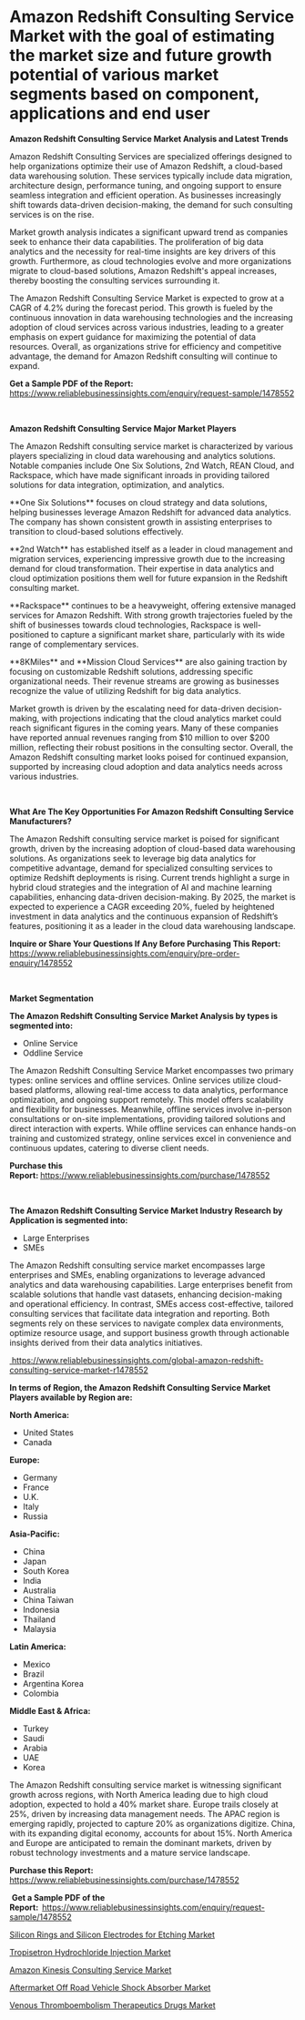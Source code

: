 <p><h1>Amazon Redshift Consulting Service Market with the goal of estimating the market size and future growth potential of various market segments based on component, applications and end user</h1></p><p><strong>Amazon Redshift Consulting Service Market Analysis and Latest Trends</strong></p>
<p><p>Amazon Redshift Consulting Services are specialized offerings designed to help organizations optimize their use of Amazon Redshift, a cloud-based data warehousing solution. These services typically include data migration, architecture design, performance tuning, and ongoing support to ensure seamless integration and efficient operation. As businesses increasingly shift towards data-driven decision-making, the demand for such consulting services is on the rise. </p><p>Market growth analysis indicates a significant upward trend as companies seek to enhance their data capabilities. The proliferation of big data analytics and the necessity for real-time insights are key drivers of this growth. Furthermore, as cloud technologies evolve and more organizations migrate to cloud-based solutions, Amazon Redshift's appeal increases, thereby boosting the consulting services surrounding it.</p><p>The Amazon Redshift Consulting Service Market is expected to grow at a CAGR of 4.2% during the forecast period. This growth is fueled by the continuous innovation in data warehousing technologies and the increasing adoption of cloud services across various industries, leading to a greater emphasis on expert guidance for maximizing the potential of data resources. Overall, as organizations strive for efficiency and competitive advantage, the demand for Amazon Redshift consulting will continue to expand.</p></p>
<p><strong>Get a Sample PDF of the Report:&nbsp;</strong> <a href="https://www.reliablebusinessinsights.com/enquiry/request-sample/1478552?utm_campaign=1109&utm_medium=2&utm_source=Github&utm_content=ia&utm_term=09122024&utm_id=amazon-redshift-consulting-service">https://www.reliablebusinessinsights.com/enquiry/request-sample/1478552</a></p>
<p>&nbsp;</p>
<p><strong>Amazon Redshift Consulting Service Major Market Players</strong></p>
<p><p>The Amazon Redshift consulting service market is characterized by various players specializing in cloud data warehousing and analytics solutions. Notable companies include One Six Solutions, 2nd Watch, REAN Cloud, and Rackspace, which have made significant inroads in providing tailored solutions for data integration, optimization, and analytics. </p><p>**One Six Solutions** focuses on cloud strategy and data solutions, helping businesses leverage Amazon Redshift for advanced data analytics. The company has shown consistent growth in assisting enterprises to transition to cloud-based solutions effectively.</p><p>**2nd Watch** has established itself as a leader in cloud management and migration services, experiencing impressive growth due to the increasing demand for cloud transformation. Their expertise in data analytics and cloud optimization positions them well for future expansion in the Redshift consulting market.</p><p>**Rackspace** continues to be a heavyweight, offering extensive managed services for Amazon Redshift. With strong growth trajectories fueled by the shift of businesses towards cloud technologies, Rackspace is well-positioned to capture a significant market share, particularly with its wide range of complementary services.</p><p>**8KMiles** and **Mission Cloud Services** are also gaining traction by focusing on customizable Redshift solutions, addressing specific organizational needs. Their revenue streams are growing as businesses recognize the value of utilizing Redshift for big data analytics.</p><p>Market growth is driven by the escalating need for data-driven decision-making, with projections indicating that the cloud analytics market could reach significant figures in the coming years. Many of these companies have reported annual revenues ranging from $10 million to over $200 million, reflecting their robust positions in the consulting sector. Overall, the Amazon Redshift consulting market looks poised for continued expansion, supported by increasing cloud adoption and data analytics needs across various industries.</p></p>
<p>&nbsp;</p>
<p><strong>What Are The Key Opportunities For Amazon Redshift Consulting Service Manufacturers?</strong></p>
<p><p>The Amazon Redshift consulting service market is poised for significant growth, driven by the increasing adoption of cloud-based data warehousing solutions. As organizations seek to leverage big data analytics for competitive advantage, demand for specialized consulting services to optimize Redshift deployments is rising. Current trends highlight a surge in hybrid cloud strategies and the integration of AI and machine learning capabilities, enhancing data-driven decision-making. By 2025, the market is expected to experience a CAGR exceeding 20%, fueled by heightened investment in data analytics and the continuous expansion of Redshift’s features, positioning it as a leader in the cloud data warehousing landscape.</p></p>
<p><strong>Inquire or Share Your Questions If Any Before Purchasing This Report:</strong> <a href="https://www.reliablebusinessinsights.com/enquiry/pre-order-enquiry/1478552?utm_campaign=1109&utm_medium=2&utm_source=Github&utm_content=ia&utm_term=09122024&utm_id=amazon-redshift-consulting-service">https://www.reliablebusinessinsights.com/enquiry/pre-order-enquiry/1478552</a></p>
<p>&nbsp;</p>
<p><strong>Market Segmentation</strong></p>
<p><strong>The Amazon Redshift Consulting Service Market Analysis by types is segmented into:</strong></p>
<p><ul><li>Online Service</li><li>Oddline Service</li></ul></p>
<p><p>The Amazon Redshift Consulting Service Market encompasses two primary types: online services and offline services. Online services utilize cloud-based platforms, allowing real-time access to data analytics, performance optimization, and ongoing support remotely. This model offers scalability and flexibility for businesses. Meanwhile, offline services involve in-person consultations or on-site implementations, providing tailored solutions and direct interaction with experts. While offline services can enhance hands-on training and customized strategy, online services excel in convenience and continuous updates, catering to diverse client needs.</p></p>
<p><strong>Purchase this Report:&nbsp;</strong><a href="https://www.reliablebusinessinsights.com/purchase/1478552?utm_campaign=1109&utm_medium=2&utm_source=Github&utm_content=ia&utm_term=09122024&utm_id=amazon-redshift-consulting-service">https://www.reliablebusinessinsights.com/purchase/1478552</a></p>
<p>&nbsp;</p>
<p><strong>The Amazon Redshift Consulting Service Market Industry Research by Application is segmented into:</strong></p>
<p><ul><li>Large Enterprises</li><li>SMEs</li></ul></p>
<p><p>The Amazon Redshift consulting service market encompasses large enterprises and SMEs, enabling organizations to leverage advanced analytics and data warehousing capabilities. Large enterprises benefit from scalable solutions that handle vast datasets, enhancing decision-making and operational efficiency. In contrast, SMEs access cost-effective, tailored consulting services that facilitate data integration and reporting. Both segments rely on these services to navigate complex data environments, optimize resource usage, and support business growth through actionable insights derived from their data analytics initiatives.</p></p>
<p><a href="https://www.reliablebusinessinsights.com/global-amazon-redshift-consulting-service-market-r1478552?utm_campaign=1109&utm_medium=2&utm_source=Github&utm_content=ia&utm_term=09122024&utm_id=amazon-redshift-consulting-service">&nbsp;https://www.reliablebusinessinsights.com/global-amazon-redshift-consulting-service-market-r1478552</a></p>
<p><strong>In terms of Region, the Amazon Redshift Consulting Service Market Players available by Region are:</strong></p>
<p>
    <p> <strong> North America: </strong>
        <ul>
            <li>United States</li>
            <li>Canada</li>
        </ul>
        </p> 
    <p> <strong> Europe: </strong>
        <ul>
            <li>Germany</li>
            <li>France</li>
            <li>U.K.</li>
            <li>Italy</li>
            <li>Russia</li>
        </ul>
        </p> 
    <p> <strong> Asia-Pacific: </strong>
        <ul>
            <li>China</li>
            <li>Japan</li>
            <li>South Korea</li>
            <li>India</li>
            <li>Australia</li>
            <li>China Taiwan</li>
            <li>Indonesia</li>
            <li>Thailand</li>
            <li>Malaysia</li>
        </ul>
        </p> 
    <p> <strong> Latin America: </strong>
        <ul>
            <li>Mexico</li>
            <li>Brazil</li>
            <li>Argentina Korea</li>
            <li>Colombia</li>
        </ul>
        </p> 
    <p> <strong> Middle East & Africa: </strong>
        <ul>
            <li>Turkey</li>
            <li>Saudi</li>
            <li>Arabia</li>
            <li>UAE</li>
            <li>Korea</li>
        </ul>
    </p>
    </p>
<p><p>The Amazon Redshift consulting service market is witnessing significant growth across regions, with North America leading due to high cloud adoption, expected to hold a 40% market share. Europe trails closely at 25%, driven by increasing data management needs. The APAC region is emerging rapidly, projected to capture 20% as organizations digitize. China, with its expanding digital economy, accounts for about 15%. North America and Europe are anticipated to remain the dominant markets, driven by robust technology investments and a mature service landscape.</p></p>
<p><strong>Purchase this Report: </strong><a href="https://www.reliablebusinessinsights.com/purchase/1478552?utm_campaign=1109&utm_medium=2&utm_source=Github&utm_content=ia&utm_term=09122024&utm_id=amazon-redshift-consulting-service">https://www.reliablebusinessinsights.com/purchase/1478552</a></p>
<p>&nbsp;<strong>Get a Sample PDF of the Report:&nbsp;&nbsp;</strong><a href="https://www.reliablebusinessinsights.com/enquiry/request-sample/1478552?utm_campaign=1109&utm_medium=2&utm_source=Github&utm_content=ia&utm_term=09122024&utm_id=amazon-redshift-consulting-service">https://www.reliablebusinessinsights.com/enquiry/request-sample/1478552</a></p>
<p><strong></strong></p>
<p><p><a href="https://www.linkedin.com/pulse/in-depth-analysis-silicon-rings-electrodes-etching-market-hnlqf?utm_campaign=1109&utm_medium=2&utm_source=Github&utm_content=ia&utm_term=09122024&utm_id=amazon-redshift-consulting-service">Silicon Rings and Silicon Electrodes for Etching Market</a></p><p><a href="https://www.linkedin.com/pulse/in-depth-tropisetron-hydrochloride-injection-market-analysis-geixc?utm_campaign=1109&utm_medium=2&utm_source=Github&utm_content=ia&utm_term=09122024&utm_id=amazon-redshift-consulting-service">Tropisetron Hydrochloride Injection Market</a></p><p><a href="https://github.com/mcfred89/Market-Research-Report-List-1/blob/main/amazon-kinesis-consulting-service-market.md?utm_campaign=1109&utm_medium=2&utm_source=Github&utm_content=ia&utm_term=09122024&utm_id=amazon-redshift-consulting-service">Amazon Kinesis Consulting Service Market</a></p><p><a href="https://www.linkedin.com/pulse/aftermarket-off-road-vehicle-shock-absorber-market-growth-nlobe?utm_campaign=1109&utm_medium=2&utm_source=Github&utm_content=ia&utm_term=09122024&utm_id=amazon-redshift-consulting-service">Aftermarket Off Road Vehicle Shock Absorber Market</a></p><p><a href="https://www.linkedin.com/pulse/venous-thromboembolism-therapeutics-drugs-market-study-growth-xfomc?utm_campaign=1109&utm_medium=2&utm_source=Github&utm_content=ia&utm_term=09122024&utm_id=amazon-redshift-consulting-service">Venous Thromboembolism Therapeutics Drugs Market</a></p></p>